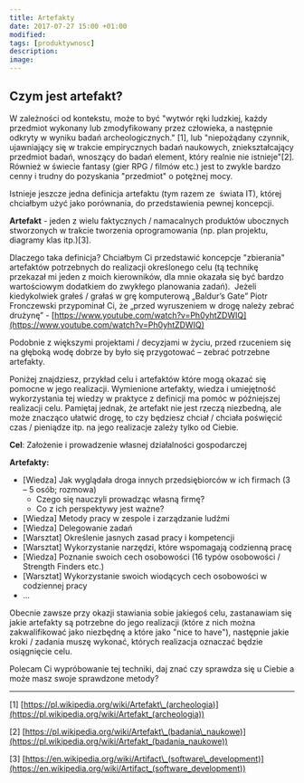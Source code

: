 ```yaml
---
title: Artefakty
date: 2017-07-27 15:00 +01:00
modified: 
tags: [produktywnosc]
description: 
image: 
---
```

## **Czym jest artefakt?**

W zależności od kontekstu, może to być "wytwór ręki ludzkiej, każdy przedmiot wykonany lub zmodyfikowany przez człowieka, a następnie odkryty w wyniku badań archeologicznych." \[1\], lub "niepożądany czynnik, ujawniający się w trakcie empirycznych badań naukowych, zniekształcający przedmiot badań, wnoszący do badań element, który realnie nie istnieje"\[2\]. Również w świecie fantasy (gier RPG / filmów etc.) jest to zwykle bardzo cenny i trudny do pozyskania "przedmiot" o potężnej mocy.

Istnieje jeszcze jedna definicja artefaktu (tym razem ze  świata IT), której chciałbym użyć jako porównania, do przedstawienia pewnej koncepcji.

**Artefakt** - jeden z wielu faktycznych / namacalnych produktów ubocznych stworzonych w trakcie tworzenia oprogramowania (np. plan projektu, diagramy klas itp.)\[3\].

Dlaczego taka definicja? Chciałbym Ci przedstawić koncepcje "zbierania" artefaktów potrzebnych do realizacji określonego celu (tą technikę przekazał mi jeden z moich kierowników, dla mnie okazała się być bardzo wartościowym dodatkiem do zwykłego planowania zadań).  Jeżeli kiedykolwiek grałeś / grałaś w grę komputerową „Baldur’s Gate” Piotr Fronczewski przypominał Ci, że „przed wyruszeniem w drogę należy zebrać drużynę” - [https://www.youtube.com/watch?v=Ph0yhtZDWIQ](https://www.youtube.com/watch?v=Ph0yhtZDWIQ)

Podobnie z większymi projektami / decyzjami w życiu, przed rzuceniem się na głęboką wodę dobrze by było się przygotować – zebrać potrzebne artefakty.

Poniżej znajdziesz, przykład celu i artefaktów które mogą okazać się pomocne w jego realizacji. Wymienione artefakty, wiedza i umiejętność wykorzystania tej wiedzy w praktyce z definicji ma pomóc w późniejszej realizacji celu. Pamiętaj jednak, że artefakt nie jest rzeczą niezbedną, ale może znacząco ułatwić drogę, to czy będziesz chciał / chciała poświęcić czas / pieniądze itp. na jego realizacje zależy tylko od Ciebie.

**Cel**: Założenie i prowadzenie własnej działalności gospodarczej

**Artefakty:**

- \[Wiedza\] Jak wyglądała droga innych przedsiębiorców w ich firmach (3 – 5 osób; rozmowa)
    - Czego się nauczyli prowadząc własną firmę?
    - Co z ich perspektywy jest ważne?
- \[Wiedza\] Metody pracy w zespole i zarządzanie ludźmi
- \[Wiedza\] Delegowanie zadań
- \[Warsztat\] Określenie jasnych zasad pracy i kompetencji
- \[Warsztat\] Wykorzystanie narzędzi, które wspomagają codzienną pracę
- \[Wiedza\] Poznanie swoich cech osobowości (16 typów osobowości / Strength Finders etc.)
- \[Warsztat\] Wykorzystanie swoich wiodących cech osobowości w codziennej pracy
- ...

Obecnie zawsze przy okazji stawiania sobie jakiegoś celu, zastanawiam się jakie artefakty są potrzebne do jego realizacji (które z nich można zakwalifikować jako niezbędnę a które jako "nice to have"), następnie jakie kroki / zadania muszę wykonać, których realizacja oznaczać będzie osiągnięcie celu.

Polecam Ci wypróbowanie tej techniki, daj znać czy sprawdza się u Ciebie a może masz swoje sprawdzone metody?

---
[1] [https://pl.wikipedia.org/wiki/Artefakt\_(archeologia)](https://pl.wikipedia.org/wiki/Artefakt_(archeologia))

[2] [https://pl.wikipedia.org/wiki/Artefakt\_(badania\_naukowe)](https://pl.wikipedia.org/wiki/Artefakt_(badania_naukowe))

[3] [https://en.wikipedia.org/wiki/Artifact\_(software\_development)](https://en.wikipedia.org/wiki/Artifact_(software_development))